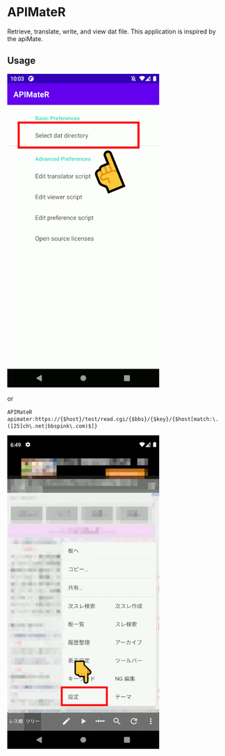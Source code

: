 APIMateR
====

Retrieve, translate, write, and view dat file.
This application is inspired by the apiMate.

## Usage

![Usage](docs/usage.gif)

or

```Text
APIMateR apimater:https://{$host}/test/read.cgi/{$bbs}/{$key}/{$host[match:\.([25]ch\.net|bbspink\.com)$]}
```

![Usage2](docs/usage2.gif)
